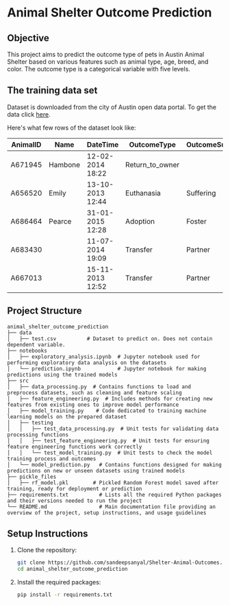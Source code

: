 <h1>Animal Shelter Outcome Prediction</h1>

<h2>Objective</h2>
This project aims to predict the outcome type of pets in Austin Animal Shelter based on various features such as animal type, age, breed, and color. The outcome type is a categorical variable with five levels.

<h2>The training data set</h2>
Dataset is downloaded from the city of Austin open data portal. To get the data click <a href="https://data.austintexas.gov/browse?q=austin+animal+center&sortBy=relevance&page=1&pageSize=20">here</a>.

Here's what few rows of the dataset look like:

| AnimalID | Name    | DateTime            | OutcomeType       | OutcomeSubtype | AnimalType | SexuponOutcome   | AgeuponOutcome | Breed                      | Color      |
|----------|---------|---------------------|-------------------|----------------|------------|------------------|----------------|----------------------------|------------|
| A671945  | Hambone | 12-02-2014 18:22    | Return_to_owner   |                | Dog        | Neutered Male    | 1 year         | Shetland Sheepdog Mix      | Brown/White|
| A656520  | Emily   | 13-10-2013 12:44    | Euthanasia        | Suffering      | Cat        | Spayed Female    | 1 year         | Domestic Shorthair Mix     | Cream Tabby|
| A686464  | Pearce  | 31-01-2015 12:28    | Adoption          | Foster         | Dog        | Neutered Male    | 2 years        | Pit Bull Mix               | Blue/White |
| A683430  |         | 11-07-2014 19:09    | Transfer          | Partner        | Cat        | Intact Male      | 3 weeks        | Domestic Shorthair Mix     | Blue Cream |
| A667013  |         | 15-11-2013 12:52    | Transfer          | Partner        | Dog        | Neutered Male    | 2 years        | Lhasa Apso/Miniature Poodle| Tan        |


<h2>Project Structure</h2>

```
animal_shelter_outcome_prediction
├── data
│   ├── test.csv          # Dataset to predict on. Does not contain dependent variable.
├── notebooks
│   ├── exploratory_analysis.ipynb  # Jupyter notebook used for performing exploratory data analysis on the datasets
│   └── prediction.ipynb            # Jupyter notebook for making predictions using the trained models
├── src
│   ├── data_processing.py  # Contains functions to load and preprocess datasets, such as cleaning and feature scaling
│   ├── feature_engineering.py  # Includes methods for creating new features from existing ones to improve model performance
│   ├── model_training.py    # Code dedicated to training machine learning models on the prepared dataset
│   ├── testing
│   │   ├── test_data_processing.py  # Unit tests for validating data processing functions
│   │   ├── test_feature_engineering.py  # Unit tests for ensuring feature engineering functions work correctly
│   │   └── test_model_training.py  # Unit tests to check the model training process and outcomes
│   └── model_prediction.py   # Contains functions designed for making predictions on new or unseen datasets using trained models
├── pickle_files
│   ├── rf_model.pkl        # Pickled Random Forest model saved after training, ready for deployment or prediction
├── requirements.txt          # Lists all the required Python packages and their versions needed to run the project
└── README.md                 # Main documentation file providing an overview of the project, setup instructions, and usage guidelines
```

<h2>Setup Instructions</h2>

1. Clone the repository:
   ```bash
   git clone https://github.com/sandeepsanyal/Shelter-Animal-Outcomes.git
   cd animal_shelter_outcome_prediction
   ```

2. Install the required packages:
   ```bash
   pip install -r requirements.txt
   ```

